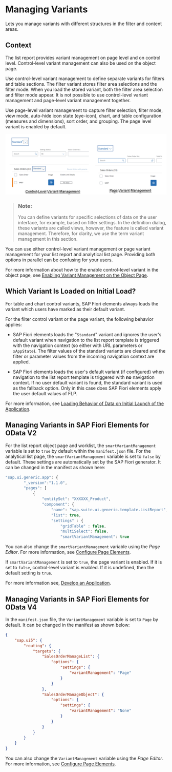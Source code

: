 <!-- loio8ce658e05498466d9a74823b94e840ac -->

# Managing Variants

Lets you manage variants with different structures in the filter and content areas.



<a name="loio8ce658e05498466d9a74823b94e840ac__context_wzz_hs3_lmb"/>

## Context

The list report provides variant management on page level and on control level. Control-level variant management can also be used on the object page.

Use control-level variant management to define separate variants for filters and table sections. The filter variant stores filter area selections and the filter mode. When you load the stored variant, both the filter area selection and filter mode appear. It is not possible to use control-level variant management and page-level variant management together.

Use page-level variant management to capture filter selection, filter mode, view mode, auto-hide icon state \(eye-icon\), chart, and table configuration \(measures and dimensions\), sort order, and grouping. The page level variant is enabled by default.

![](images/Managing_Variants_df8f117.png)

> ### Note:  
> You can define variants for specific selections of data on the user interface, for example, based on filter settings. In the definition dialog, these variants are called views, however, the feature is called variant management. Therefore, for clarity, we use the term variant management in this section.

You can use either control-level variant management or page variant management for your list report and analytical list page. Providing both options in parallel can be confusing for your users.

For more information about how to the enable control-level variant in the object page, see [Enabling Variant Management on the Object Page](enabling-variant-management-on-the-object-page-f26d42b.md).

<a name="topic_fdm_n4r_1qb"/>

<!-- topic\_fdm\_n4r\_1qb -->

## Which Variant Is Loaded on Initial Load?

For table and chart control variants, SAP Fiori elements always loads the variant which users have marked as their default variant.

For the filter control variant or the page variant, the following behavior applies:

-   SAP Fiori elements loads the "`Standard`" variant and ignores the user's default variant when navigation to the list report template is triggered with the navigation context \(so either with URL parameters or `xAppState`\). The filter values of the standard variants are cleared and the filter or parameter values from the incoming navigation context are applied.

-   SAP Fiori elements loads the user's default variant \(if configured\) when navigation to the list report template is triggered with **no** navigation context. If no user default variant is found, the standard variant is used as the fallback option. Only in this case does SAP Fiori elements apply the user default values of FLP.


For more information, see [Loading Behavior of Data on Initial Launch of the Application](loading-behavior-of-data-on-initial-launch-of-the-application-9f4e119.md).

<a name="topic_ctc_rlg_mqb"/>

<!-- topic\_ctc\_rlg\_mqb -->

## Managing Variants in SAP Fiori Elements for OData V2

For the list report object page and worklist, the `smartVariantManagement` variable is set to `true` by default within the `manifest.json` file. For the analytical list page, the `smartVariantManagement` variable is set to `false` by default. These settings are automatically set by the SAP Fiori generator. It can be changed in the manifest as shown here:

```js
"sap.ui.generic.app": {
        "_version":"1.1.0",
        "pages": [
            {
                "entitySet": "XXXXXX_Product",
                "component": {
                    "name": "sap.suite.ui.generic.template.ListReport",
                    "list": true,
                    "settings" : {
                        "gridTable" : false,
                        "multiSelect": false,
                        "smartVariantManagement": true
```

You can also change the `smartVariantManagement` variable using the *Page Editor*. For more information, see [Configure Page Elements](https://help.sap.com/docs/SAP_FIORI_tools/17d50220bcd848aa854c9c182d65b699/047507c86afa4e96bb3d284adb9f4726.html).

If `smartVariantManagement` is set to `true`, the page variant is enabled. If it is set to `false`, control-level variant is enabled. If it is undefined, then the default setting is `true`.

For more information see, [Develop an Application](https://help.sap.com/docs/SAP_FIORI_tools/17d50220bcd848aa854c9c182d65b699/a9c004397af5461fbf765419fc1d606a.html).

<a name="topic_jmz_ylg_mqb"/>

<!-- topic\_jmz\_ylg\_mqb -->

## Managing Variants in SAP Fiori Elements for OData V4

In the `manifest.json` file, the `VariantManagement` variable is set to `Page` by default. It can be changed in the manifest as shown below:

```json
{
    "sap.ui5": {
        "routing": {
            "targets": {
                "SalesOrderManageList": {
                    "options": {
                        "settings": {
                            "variantManagement": "Page"
                        }
                    }
                },
                "SalesOrderManageObject": {
                    "options": {
                        "settings": {
                            "variantManagement": "None"
                        }
                    }
                }
            }
        }
    }
}

```

You can also change the `VariantManagement` variable using the *Page Editor*. For more information, see [Configure Page Elements](https://help.sap.com/docs/SAP_FIORI_tools/17d50220bcd848aa854c9c182d65b699/047507c86afa4e96bb3d284adb9f4726.html).

